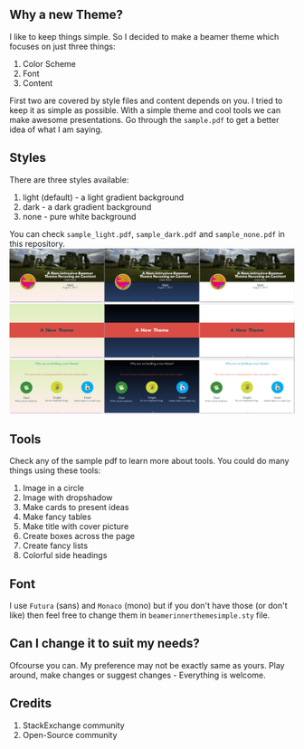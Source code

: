 ##  Why a new Theme? 
I like to keep things simple. So I decided to make a beamer theme which focuses on just three things:
1. Color Scheme
2. Font
3. Content

First two are covered by style files and content depends on you. I tried to keep it as simple as possible. With a simple theme and cool tools we can make awesome presentations. Go through the `sample.pdf` to get a better idea of what I am saying.  
## Styles
There are three styles available:
1. light (default) - a light gradient background
2. dark - a dark gradient background
3. none - pure white background

You can check `sample_light.pdf`, `sample_dark.pdf` and `sample_none.pdf` in this repository.  
![alt tag](https://raw.githubusercontent.com/Adarsh-Barik/SimpleBeamerTheme/master/img/screenshot.png)

## Tools
Check any of the sample pdf to learn more about tools. You could do many things using these tools:
1. Image in a circle
2. Image with dropshadow 
3. Make cards to present ideas
4. Make fancy tables
5. Make title with cover picture
6. Create boxes across the page
7. Create fancy lists
8. Colorful side headings

## Font
I use `Futura` (sans) and `Monaco` (mono) but if you don't have those (or don't like) then feel free to change them in `beamerinnerthemesimple.sty` file. 

## Can I change it to suit my needs?
Ofcourse you can. My preference may not be exactly same as yours. Play around, make changes or suggest changes - Everything is welcome.

## Credits <a name="credits" />
1. StackExchange community
2. Open-Source community

